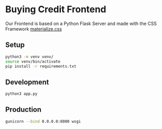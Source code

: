 # Buying Credit Frontend
Our Frontend is based on a Python Flask Server and made with the CSS Framework [materialize.css](https://github.com/Dogfalo/materialize)

## Setup
```bash
python3 -m venv venv/
source venv/bin/activate
pip install -r requirements.txt
```

## Development
```bash
python3 app.py
```

## Production
```bash
gunicorn --bind 0.0.0.0:8000 wsgi
```

